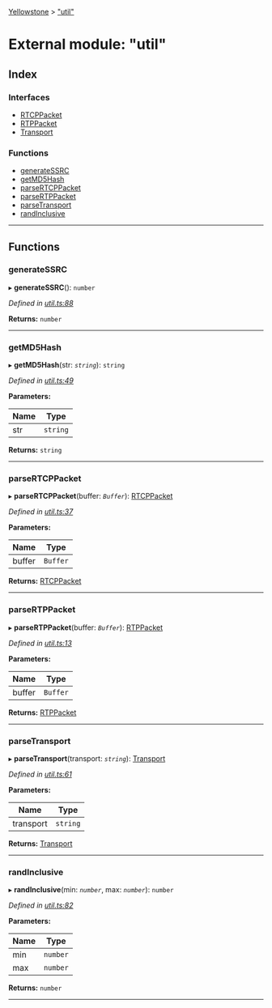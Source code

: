 [Yellowstone](../README.md) > ["util"](../modules/_util_.md)

# External module: "util"

## Index

### Interfaces

* [RTCPPacket](../interfaces/_util_.rtcppacket.md)
* [RTPPacket](../interfaces/_util_.rtppacket.md)
* [Transport](../interfaces/_util_.transport.md)

### Functions

* [generateSSRC](_util_.md#generatessrc)
* [getMD5Hash](_util_.md#getmd5hash)
* [parseRTCPPacket](_util_.md#parsertcppacket)
* [parseRTPPacket](_util_.md#parsertppacket)
* [parseTransport](_util_.md#parsetransport)
* [randInclusive](_util_.md#randinclusive)

---

## Functions

<a id="generatessrc"></a>

###  generateSSRC

▸ **generateSSRC**(): `number`

*Defined in [util.ts:88](https://github.com/mbullington/yellowstone/blob/4117db0/lib/util.ts#L88)*

**Returns:** `number`

___
<a id="getmd5hash"></a>

###  getMD5Hash

▸ **getMD5Hash**(str: *`string`*): `string`

*Defined in [util.ts:49](https://github.com/mbullington/yellowstone/blob/4117db0/lib/util.ts#L49)*

**Parameters:**

| Name | Type |
| ------ | ------ |
| str | `string` |

**Returns:** `string`

___
<a id="parsertcppacket"></a>

###  parseRTCPPacket

▸ **parseRTCPPacket**(buffer: *`Buffer`*): [RTCPPacket](../interfaces/_util_.rtcppacket.md)

*Defined in [util.ts:37](https://github.com/mbullington/yellowstone/blob/4117db0/lib/util.ts#L37)*

**Parameters:**

| Name | Type |
| ------ | ------ |
| buffer | `Buffer` |

**Returns:** [RTCPPacket](../interfaces/_util_.rtcppacket.md)

___
<a id="parsertppacket"></a>

###  parseRTPPacket

▸ **parseRTPPacket**(buffer: *`Buffer`*): [RTPPacket](../interfaces/_util_.rtppacket.md)

*Defined in [util.ts:13](https://github.com/mbullington/yellowstone/blob/4117db0/lib/util.ts#L13)*

**Parameters:**

| Name | Type |
| ------ | ------ |
| buffer | `Buffer` |

**Returns:** [RTPPacket](../interfaces/_util_.rtppacket.md)

___
<a id="parsetransport"></a>

###  parseTransport

▸ **parseTransport**(transport: *`string`*): [Transport](../interfaces/_util_.transport.md)

*Defined in [util.ts:61](https://github.com/mbullington/yellowstone/blob/4117db0/lib/util.ts#L61)*

**Parameters:**

| Name | Type |
| ------ | ------ |
| transport | `string` |

**Returns:** [Transport](../interfaces/_util_.transport.md)

___
<a id="randinclusive"></a>

###  randInclusive

▸ **randInclusive**(min: *`number`*, max: *`number`*): `number`

*Defined in [util.ts:82](https://github.com/mbullington/yellowstone/blob/4117db0/lib/util.ts#L82)*

**Parameters:**

| Name | Type |
| ------ | ------ |
| min | `number` |
| max | `number` |

**Returns:** `number`

___

